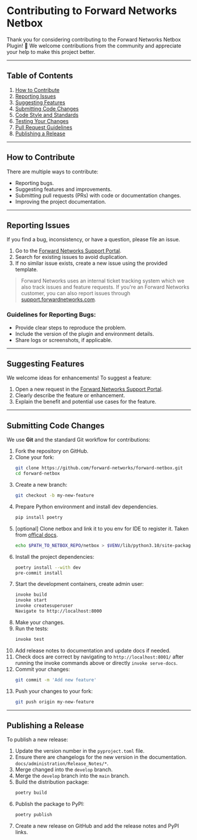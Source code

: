 # Contributing to Forward Networks Netbox

Thank you for considering contributing to the Forward Networks Netbox Plugin! 🎉
We welcome contributions from the community and appreciate your help to make
this project better.

---

## Table of Contents

1. [How to Contribute](#how-to-contribute)
2. [Reporting Issues](#reporting-issues)
3. [Suggesting Features](#suggesting-features)
4. [Submitting Code Changes](#submitting-code-changes)
5. [Code Style and Standards](#code-style-and-standards)
6. [Testing Your Changes](#testing-your-changes)
7. [Pull Request Guidelines](#pull-request-guidelines)
8. [Publishing a Release](#publishing-a-release)

---

## How to Contribute

There are multiple ways to contribute:

- Reporting bugs.
- Suggesting features and improvements.
- Submitting pull requests (PRs) with code or documentation changes.
- Improving the project documentation.

---

## Reporting Issues

If you find a bug, inconsistency, or have a question, please file an issue.

1. Go to the [Forward Networks Support Portal](https://forwardnetworks.com/support).
2. Search for existing issues to avoid duplication.
3. If no similar issue exists, create a new issue using the provided template.

> Forward Networks uses an internal ticket tracking system which we also track issues
> and feature requests. If you're an Forward Networks customer, you can also report
> issues through [support.forwardnetworks.com](https://support.forwardnetworks.com).

### Guidelines for Reporting Bugs:

- Provide clear steps to reproduce the problem.
- Include the version of the plugin and environment details.
- Share logs or screenshots, if applicable.

---

## Suggesting Features

We welcome ideas for enhancements! To suggest a feature:

1. Open a new request in the [Forward Networks Support Portal](https://forwardnetworks.com/support).
2. Clearly describe the feature or enhancement.
3. Explain the benefit and potential use cases for the feature.

---

## Submitting Code Changes

We use **Git** and the standard Git workflow for contributions:

1. Fork the repository on GitHub.
2. Clone your fork:
   ```bash
   git clone https://github.com/forward-networks/forward-netbox.git
   cd forward-netbox
   ```
3. Create a new branch:
   ```bash
   git checkout -b my-new-feature
   ```
4. Prepare Python environment and install dev dependencies.
   ```bash
   pip install poetry
   ```
5. [optional] Clone netbox and link it to you env for IDE to register it. Taken
   from [offical docs](https://netboxlabs.com/docs/netbox/en/stable/plugins/development/).
   ```bash
   echo $PATH_TO_NETBOX_REPO/netbox > $VENV/lib/python3.10/site-packages/netbox.pth
   ```
6. Install the project dependencies:
   ```bash
   poetry install --with dev
   pre-commit install
   ```
7. Start the development containers, create admin user:
    ```bash
    invoke build
    invoke start
    invoke createsuperuser
    Navigate to http://localhost:8000
    ```
8. Make your changes.
9. Run the tests:
    ```bash
    invoke test
    ```
10. Add release notes to documentation and update docs if needed.
11. Check docs are correct by navigating to `http://localhost:8001/` after running the invoke commands above or directly `invoke serve-docs`.
12. Commit your changes:
    ```bash
    git commit -m 'Add new feature'
    ```
13. Push your changes to your fork:
    ```bash
    git push origin my-new-feature
    ```

---

## Publishing a Release

To publish a new release:

1. Update the version number in the `pyproject.toml` file.
2. Ensure there are changelogs for the new version in the documentation.
   `docs/administration/Release_Notes/*`.
3. Merge changed into the `develop` branch.
4. Merge the `develop` branch into the `main` branch.
5. Build the distribution package:
    ```bash
    poetry build
    ```
6. Publish the package to PyPI:
    ```bash
    poetry publish
    ```
7. Create a new release on GitHub and add the release notes and PyPI links.
